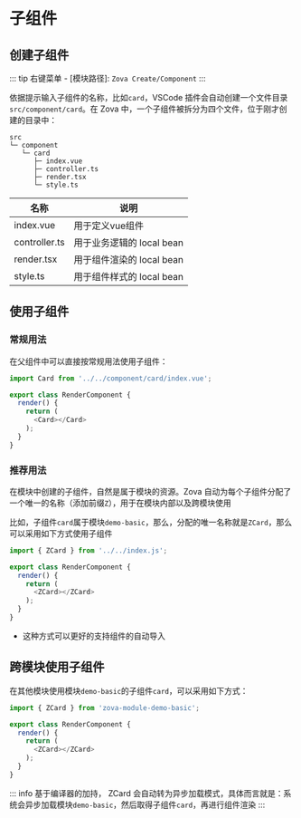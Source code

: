 # 子组件

## 创建子组件

::: tip
右键菜单 - [模块路径]: `Zova Create/Component`
:::

依据提示输入子组件的名称，比如`card`，VSCode 插件会自动创建一个文件目录`src/component/card`。在 Zova 中，一个子组件被拆分为四个文件，位于刚才创建的目录中：

```
src
└─ component
   └─ card
      ├─ index.vue
      ├─ controller.ts
      ├─ render.tsx
      └─ style.ts
```

| 名称          | 说明                      |
| ------------- | ------------------------- |
| index.vue     | 用于定义vue组件           |
| controller.ts | 用于业务逻辑的 local bean |
| render.tsx    | 用于组件渲染的 local bean |
| style.ts      | 用于组件样式的 local bean |

## 使用子组件

### 常规用法

在父组件中可以直接按常规用法使用子组件：

```typescript
import Card from '../../component/card/index.vue';

export class RenderComponent {
  render() {
    return (
      <Card></Card>
    );
  }
}
```

### 推荐用法

在模块中创建的子组件，自然是属于模块的资源。Zova 自动为每个子组件分配了一个唯一的名称（添加前缀`Z`），用于在模块内部以及跨模块使用

比如，子组件`card`属于模块`demo-basic`，那么，分配的唯一名称就是`ZCard`，那么可以采用如下方式使用子组件

```typescript
import { ZCard } from '../../index.js';

export class RenderComponent {
  render() {
    return (
      <ZCard></ZCard>
    );
  }
}
```

- 这种方式可以更好的支持组件的自动导入

## 跨模块使用子组件

在其他模块使用模块`demo-basic`的子组件`card`，可以采用如下方式：

```typescript
import { ZCard } from 'zova-module-demo-basic';

export class RenderComponent {
  render() {
    return (
      <ZCard></ZCard>
    );
  }
}
```

::: info
基于编译器的加持， ZCard 会自动转为异步加载模式，具体而言就是：系统会异步加载模块`demo-basic`，然后取得子组件`card`，再进行组件渲染
:::
